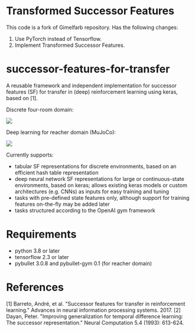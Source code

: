 # Transformed Successor Features

This code is a fork of Gimelfarb repository. Has the following changes:
1. Use PyTorch instead of Tensorflow.
2. Implement Transformed Successor Features.

# successor-features-for-transfer
A reusable framework and independent implementation for successor features (SF) for transfer in (deep) reinforcement learning using keras, based on [1].

Discrete four-room domain:

![](https://github.com/mike-gimelfarb/successor-features-for-transfer/blob/main/source/figures/sfql_return.png)

Deep learning for reacher domain (MuJoCo):

![](https://github.com/mike-gimelfarb/successor-features-for-transfer/blob/main/source/figures/sfdqn_return.png)

Currently supports:
- tabular SF representations for discrete environments, based on an efficient hash table representation
- deep neural network SF representations for large or continuous-state environments, based on keras; allows existing keras models or custom architectures (e.g. CNNs) as inputs for easy training and tuning
- tasks with pre-defined state features only, although support for training features on-the-fly may be added later
- tasks structured according to the OpenAI gym framework

# Requirements
- python 3.8 or later
- tensorflow 2.3 or later
- pybullet 3.0.8 and pybullet-gym 0.1 (for reacher domain)

# References
[1] Barreto, André, et al. "Successor features for transfer in reinforcement learning." Advances in neural information processing systems. 2017.
[2] Dayan, Peter. "Improving generalization for temporal difference learning: The successor representation." Neural Computation 5.4 (1993): 613-624.

